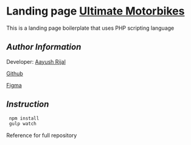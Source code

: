 # Landing page [Ultimate Motorbikes](https://www.youxpowered.com.au/ultimate-motorbikes/)

This is a landing page boilerplate that uses PHP scripting language

## _Author Information_

Developer: [Aayush Rijal](https://www.aayushrijal.info)

[Github](https://github.com/aayushrijal91/ultimate-motorbike)

[Figma](https://www.figma.com/file/r6t8p4ENEb9lCqeO4zlK1u/Motorcycle-Holdings-Finance-Pages?type=design&node-id=0-1&mode=design&t=hfuBuMpFVLzjrTPy-0)

## _Instruction_

```bash
 npm install
 gulp watch
 ```

Reference for full repository

